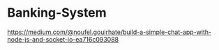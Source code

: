 # Banking-System

https://medium.com/@noufel.gouirhate/build-a-simple-chat-app-with-node-js-and-socket-io-ea716c093088
